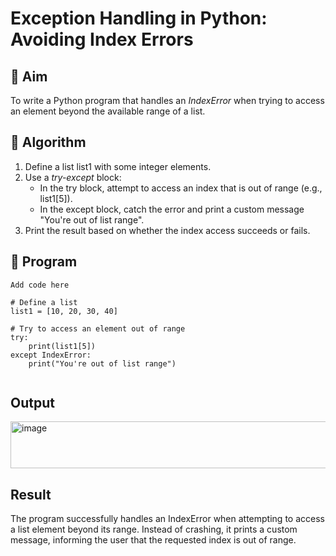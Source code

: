 # Exception Handling in Python: Avoiding Index Errors

## 🎯 Aim
To write a Python program that handles an *IndexError* when trying to access an element beyond the available range of a list.

## 🧠 Algorithm
1. Define a list list1 with some integer elements.
2. Use a *try-except* block:
   - In the try block, attempt to access an index that is out of range (e.g., list1[5]).
   - In the except block, catch the error and print a custom message "You're out of list range".
3. Print the result based on whether the index access succeeds or fails.

## 🧾 Program


```
Add code here

# Define a list
list1 = [10, 20, 30, 40]

# Try to access an element out of range
try:
    print(list1[5])
except IndexError:
    print("You're out of list range")


```
## Output
<img width="836" height="75" alt="image" src="https://github.com/user-attachments/assets/73f91f7f-7926-4cd7-8cb4-d070a41e6aaf" />



## Result
The program successfully handles an IndexError when attempting to access a list element beyond its range.
Instead of crashing, it prints a custom message, informing the user that the requested index is out of range.
